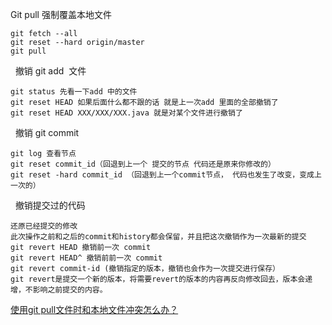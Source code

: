 Git pull 强制覆盖本地文件
```
git fetch --all  
git reset --hard origin/master 
git pull
```
 
撤销 git add  文件
```
git status 先看一下add 中的文件 
git reset HEAD 如果后面什么都不跟的话 就是上一次add 里面的全部撤销了 
git reset HEAD XXX/XXX/XXX.java 就是对某个文件进行撤销了
```
 
撤销 git commit
```
git log 查看节点 
git reset commit_id（回退到上一个 提交的节点 代码还是原来你修改的） 
git reset -hard commit_id （回退到上一个commit节点， 代码也发生了改变，变成上一次的）
```
 
撤销提交过的代码
```
还原已经提交的修改 
此次操作之前和之后的commit和history都会保留，并且把这次撤销作为一次最新的提交 
git revert HEAD 撤销前一次 commit 
git revert HEAD^ 撤销前前一次 commit 
git revert commit-id (撤销指定的版本，撤销也会作为一次提交进行保存） 
git revert是提交一个新的版本，将需要revert的版本的内容再反向修改回去，版本会递增，不影响之前提交的内容。
```


[使用git pull文件时和本地文件冲突怎么办？](http://www.01happy.com/git-resolve-conflicts/)  
